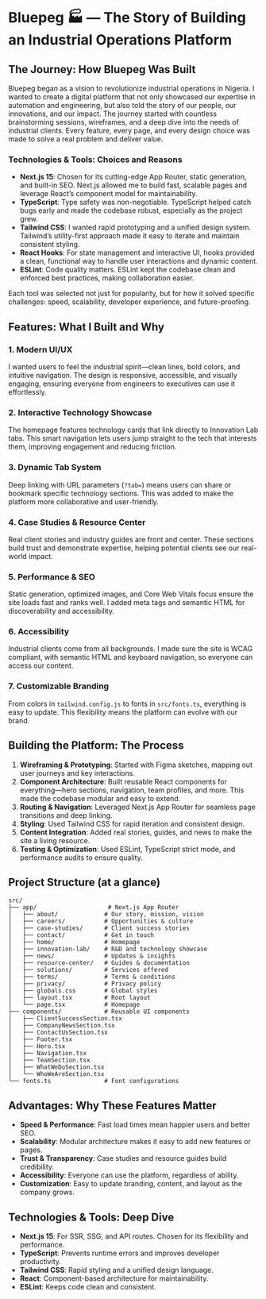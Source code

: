 # Bluepeg 🏭 — The Story of Building an Industrial Operations Platform

## The Journey: How Bluepeg Was Built

Bluepeg began as a vision to revolutionize industrial operations in Nigeria. I wanted to create a digital platform that not only showcased our expertise in automation and engineering, but also told the story of our people, our innovations, and our impact. The journey started with countless brainstorming sessions, wireframes, and a deep dive into the needs of industrial clients. Every feature, every page, and every design choice was made to solve a real problem and deliver value.

### Technologies & Tools: Choices and Reasons

- **Next.js 15**: Chosen for its cutting-edge App Router, static generation, and built-in SEO. Next.js allowed me to build fast, scalable pages and leverage React’s component model for maintainability.
- **TypeScript**: Type safety was non-negotiable. TypeScript helped catch bugs early and made the codebase robust, especially as the project grew.
- **Tailwind CSS**: I wanted rapid prototyping and a unified design system. Tailwind’s utility-first approach made it easy to iterate and maintain consistent styling.
- **React Hooks**: For state management and interactive UI, hooks provided a clean, functional way to handle user interactions and dynamic content.
- **ESLint**: Code quality matters. ESLint kept the codebase clean and enforced best practices, making collaboration easier.

Each tool was selected not just for popularity, but for how it solved specific challenges: speed, scalability, developer experience, and future-proofing.

## Features: What I Built and Why

### 1. **Modern UI/UX**
I wanted users to feel the industrial spirit—clean lines, bold colors, and intuitive navigation. The design is responsive, accessible, and visually engaging, ensuring everyone from engineers to executives can use it effortlessly.

### 2. **Interactive Technology Showcase**
The homepage features technology cards that link directly to Innovation Lab tabs. This smart navigation lets users jump straight to the tech that interests them, improving engagement and reducing friction.

### 3. **Dynamic Tab System**
Deep linking with URL parameters (`?tab=`) means users can share or bookmark specific technology sections. This was added to make the platform more collaborative and user-friendly.

### 4. **Case Studies & Resource Center**
Real client stories and industry guides are front and center. These sections build trust and demonstrate expertise, helping potential clients see our real-world impact.

### 5. **Performance & SEO**
Static generation, optimized images, and Core Web Vitals focus ensure the site loads fast and ranks well. I added meta tags and semantic HTML for discoverability and accessibility.

### 6. **Accessibility**
Industrial clients come from all backgrounds. I made sure the site is WCAG compliant, with semantic HTML and keyboard navigation, so everyone can access our content.

### 7. **Customizable Branding**
From colors in `tailwind.config.js` to fonts in `src/fonts.ts`, everything is easy to update. This flexibility means the platform can evolve with our brand.

## Building the Platform: The Process

1. **Wireframing & Prototyping**: Started with Figma sketches, mapping out user journeys and key interactions.
2. **Component Architecture**: Built reusable React components for everything—hero sections, navigation, team profiles, and more. This made the codebase modular and easy to extend.
3. **Routing & Navigation**: Leveraged Next.js App Router for seamless page transitions and deep linking.
4. **Styling**: Used Tailwind CSS for rapid iteration and consistent design.
5. **Content Integration**: Added real stories, guides, and news to make the site a living resource.
6. **Testing & Optimization**: Used ESLint, TypeScript strict mode, and performance audits to ensure quality.

## Project Structure (at a glance)

```
src/
├── app/                    # Next.js App Router
│   ├── about/             # Our story, mission, vision
│   ├── careers/           # Opportunities & culture
│   ├── case-studies/      # Client success stories
│   ├── contact/           # Get in touch
│   ├── home/              # Homepage
│   ├── innovation-lab/    # R&D and technology showcase
│   ├── news/              # Updates & insights
│   ├── resource-center/   # Guides & documentation
│   ├── solutions/         # Services offered
│   ├── terms/             # Terms & conditions
│   ├── privacy/           # Privacy policy
│   ├── globals.css        # Global styles
│   ├── layout.tsx         # Root layout
│   └── page.tsx           # Homepage
├── components/            # Reusable UI components
│   ├── ClientSuccessSection.tsx
│   ├── CompanyNewsSection.tsx
│   ├── ContactUsSection.tsx
│   ├── Footer.tsx
│   ├── Hero.tsx
│   ├── Navigation.tsx
│   ├── TeamSection.tsx
│   ├── WhatWeDoSection.tsx
│   └── WhoWeAreSection.tsx
└── fonts.ts               # Font configurations
```

## Advantages: Why These Features Matter

- **Speed & Performance**: Fast load times mean happier users and better SEO.
- **Scalability**: Modular architecture makes it easy to add new features or pages.
- **Trust & Transparency**: Case studies and resource guides build credibility.
- **Accessibility**: Everyone can use the platform, regardless of ability.
- **Customization**: Easy to update branding, content, and layout as the company grows.

## Technologies & Tools: Deep Dive

- **Next.js 15**: For SSR, SSG, and API routes. Chosen for its flexibility and performance.
- **TypeScript**: Prevents runtime errors and improves developer productivity.
- **Tailwind CSS**: Rapid styling and a unified design language.
- **React**: Component-based architecture for maintainability.
- **ESLint**: Keeps code clean and consistent.



